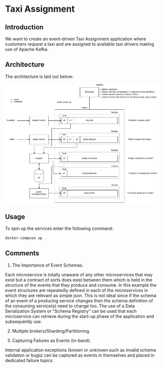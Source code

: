 # Taxi Assignment

## Introduction

We want to create an event-driven Taxi Assignment application where customers 
request a taxi and are assigned to available taxi drivers making use of Apache Kafka.

## Architecture

The architecture is laid out below:

![alt text][architecture]

## Usage

To spin up the services enter the following command:

```bash
docker-compose up
```

## Comments

1. The Importance of Event Schemas.

Each microservice is totally unaware of any other microservices that may exist but a 
contract of sorts does exist between them which is held in the structure of the events that 
they produce and consume. In this example the event structures are repeatedly defined in each 
of the microservices in which they are relevant as simple json. This is not ideal since if the schema of 
an event of a producing service changes then the schema definition of the consuming
service(s) need to change too. The use of a Data Serialization System or "Schema Registry"
can be used that each microservice can retrieve during the start-up phase of the application 
and subsequently use.

2. Multiple brokers/Sharding/Partitioning.

3. Capturing Failures as Events (in-band).

Internal application exceptions (known or unknown such as invalid schema validation or bugs) 
can be captured as events in themselves and placed in dedicated failure topics.


[architecture]: docs/taxi-assignment.png "architecture"

